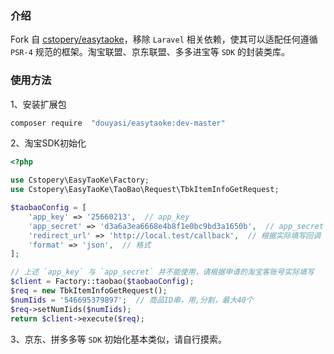 ### 介绍

Fork 自 [cstopery/easytaoke](https://github.com/cstopery/easytaoke)，移除 `Laravel` 相关依赖，使其可以适配任何遵循 `PSR-4` 规范的框架。淘宝联盟、京东联盟、多多进宝等 `SDK` 的封装类库。

### 使用方法


1、安装扩展包

```bash
composer require  "douyasi/easytaoke:dev-master"
```

2、淘宝SDK初始化

```php
<?php

use Cstopery\EasyTaoKe\Factory;
use Cstopery\EasyTaoKe\TaoBao\Request\TbkItemInfoGetRequest;

$taobaoConfig = [
    'app_key' => '25660213',  // app_key
    'app_secret' => 'd3a6a3ea6668e4b8f1e0bc9bd3a1650b',  // app_secret
    'redirect_url' => 'http://local.test/callback',  // 根据实际填写回调 url
    'format' => 'json',  // 格式
];

// 上述 `app_key` 与 `app_secret` 并不能使用，请根据申请的淘宝客账号实际填写
$client = Factory::taobao($taobaoConfig);
$req = new TbkItemInfoGetRequest();
$numIids = '546695379897';  // 商品ID串，用,分割，最大40个
$req->setNumIids($numIids);
return $client->execute($req);
```

3、京东、拼多多等 `SDK` 初始化基本类似，请自行摸索。
